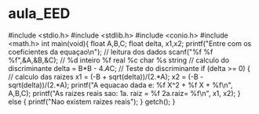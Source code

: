 # aula_EED
#include <stdio.h>
#include <stdlib.h>
#include <conio.h>
#include <math.h>
int main(void){
 float A,B,C;
 float delta, x1,x2;
 printf("Entre com os coeficientes da equaçao\n");
// leitura dos dados
 scanf("%f %f %f",&A,&B,&C); // %d inteiro %f real %c char %s string
// calculo do discriminante
 delta = B*B - 4.*A*C;
// Teste do discriminante
 if (delta >= 0) {
 // calculo das raizes
 x1 = (-B + sqrt(delta))/(2.*A);
 x2 = (-B - sqrt(delta))/(2.*A);
 printf("A equacao dada e: %f X^2 + %f X + %f\n", A,B,C);
 printf("As raizes reais sao: 1a. raiz = %f 2a.raiz= %f\n", x1, x2);
 }
 else {
 printf("Nao existem raizes reais");
 }
 getch();
} 
